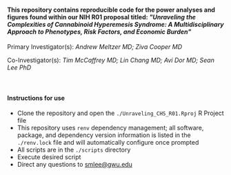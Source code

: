 #### This repository contains reproducible code for the power analyses and figures found within our NIH R01 proposal titled: <em>"Unraveling the Complexities of Cannabinoid Hyperemesis Syndrome: A Multidisciplinary Approach to Phenotypes, Risk Factors, and Economic Burden"</em>

Primary Investigator(s): <em>Andrew Meltzer MD; Ziva Cooper MD</em></strong>

Co-Investigator(s): <em>Tim McCaffrey MD; Lin Chang MD; Avi Dor MD; Sean Lee PhD</em></strong>
<br>  
<br>  

#### Instructions for use

- Clone the repository and open the `./Unraveling_CHS_R01.Rproj` R Project file
- This repository uses `renv` dependency management; all software, package, and dependency version information is listed in the `./renv.lock` file and will automatically configure once prompted
- All scripts are in the `./scripts` directory
- Execute desired script
- Direct any questions to smlee@gwu.edu
<br>  
<br> 
